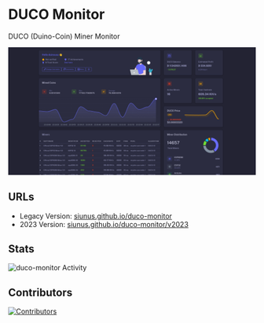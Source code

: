 # DUCO Monitor
DUCO (Duino-Coin) Miner Monitor

![duco-monitor Screenshot](
https://raw.githubusercontent.com/siunus/duco-monitor/main/v2023/screenshot.png)

## URLs
- Legacy Version: 
[siunus.github.io/duco-monitor](https://siunus.github.io/duco-monitor)
- 2023 Version:
[siunus.github.io/duco-monitor/v2023](https://siunus.github.io/duco-monitor/v2023)

## Stats
![duco-monitor Activity](https://repobeats.axiom.co/api/embed/6ca928efb06808f9984b935c810872ff01dc7fe6.svg "Repobeats analytics image")

## Contributors

[![Contributors](https://contrib.rocks/image?repo=siunus/duco-monitor)](https://github.com/siunus/duco-monitor/graphs/contributors)